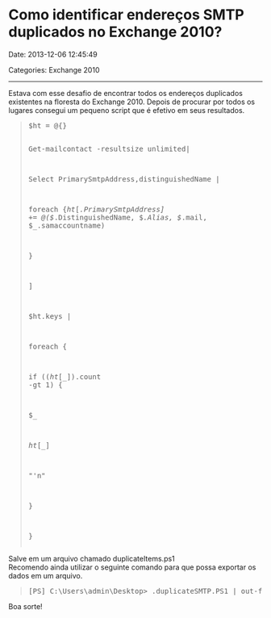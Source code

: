 # Como identificar endereços SMTP duplicados no Exchange 2010?

Date: 2013-12-06 12:45:49

Categories: Exchange 2010

---

<p>Estava com esse desafio de encontrar todos os endereços duplicados existentes na floresta do Exchange 2010. Depois de procurar por todos os lugares consegui um pequeno script que é efetivo em seus resultados.</p>
<blockquote>
<pre>$ht = @{}
 Get-mailcontact -resultsize unlimited|
 Select PrimarySmtpAddress,distinguishedName |
 foreach {$ht[$_.PrimarySmtpAddress] += @($_.DistinguishedName, $_.Alias, $_.mail, $_.samaccountname)
 }
 ]
 $ht.keys |
 foreach {
 if (($ht[$_]).count -gt 1) {
 $_
 $ht[$_]
 "'n"
 }
 }</pre>
</blockquote>
<p>Salve em um arquivo chamado duplicateItems.ps1<br />
Recomendo ainda utilizar o seguinte comando para que possa exportar os dados em um arquivo.</p>
<blockquote>
<pre>[PS] C:\Users\admin\Desktop&gt; .duplicateSMTP.PS1 | out-file duplicateItems.txt</pre>
</blockquote>
<p>Boa sorte!</p>

